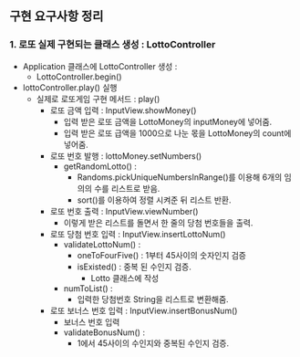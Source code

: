 ## 구현 요구사항 정리
### 1. 로또 실제 구현되는 클래스 생성 : LottoController
* Application 클래스에 LottoController 생성 : 
  * LottoController.begin()
* lottoController.play() 실행
  * 실제로 로또게임 구현 메서드 : play()
    * 로또 금액 입력 : InputView.showMoney()
      * 입력 받은 로또 금액을 LottoMoney의 inputMoney에 넣어줌.
      * 입력 받은 로또 급액을 1000으로 나눈 몫을 LottoMoney의 count에 넣어줌.
    * 로또 번호 발행 : lottoMoney.setNumbers()
      * getRandomLotto() : 
        * Randoms.pickUniqueNumbersInRange()를 이용해 6개의 임의의 수를 리스트로 받음.
        * sort()를 이용하여 정렬 시켜준 뒤 리스트 반환.
    * 로또 번호 출력 : InputView.viewNumber()
      * 이렇게 받은 리스트를 돌면서 한 줄의 당첨 번호들을 출력.
    * 로또 당첨 번호 입력 : InputView.insertLottoNum()
      * validateLottoNum() :
        * oneToFourFive() : 1부터 45사이의 숫자인지 검증
        * isExisted() : 중복 된 수인지 검증.
          * Lotto 클래스에 작성
      * numToList() : 
        * 입력한 당첨번호 String을 리스트로 변환해줌.
    * 로또 보너스 번호 입력 : InputView.insertBonusNum()
      * 보너스 번호 입력
      * validateBonusNum() : 
        * 1에서 45사이의 수인지와 중복된 수인지 검증.

